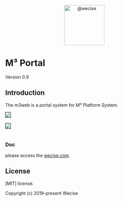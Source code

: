 <p align="center">
<img class="avatar avatar-user" height="128" width="128" alt="@wecise" src="https://avatars.githubusercontent.com/u/58409973?s=88&amp;u=ca03bd3f6931f823130d74c02ee2ec372fb8b35a&amp;v=4">
</p>

# M³ Portal 

Version 0.9

## Introduction

The m3web is a portal system for M³ Platform System.

<div align="left">    
    <img src="http://wecise.com/assets/product_screenshot/m3/login.png" style="border:1px solid #333333">
</div>
<br>

<div align="left">    
    <img src="http://wecise.com/assets/product_screenshot/m3/home.png" style="border:1px solid #333333">
</div>
<br>

### Doc
please access the [wecise.com](http://wecise.com).


## License

[MIT]
license.

Copyright (c) 2019-present Wecise
